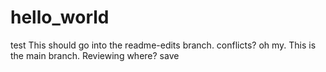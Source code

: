 # hello_world
test
This should go into the readme-edits branch.
conflicts?
oh my.
This is the main branch.
Reviewing
where?
save